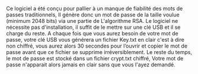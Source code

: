 Ce logiciel a été conçu pour pallier à un manque de fiabilité des mots de passes traditionnels, Il génère donc un mot de passe de la taille voulue (minimum 2048 bits) via une partie de L'algorithme RSA.
Le logiciel ne nécessite pas d'installation, il suffit de le mettre sur une clé USB et il se charge du reste. A chaque fois que vous aurez besoin de votre mot de passe, votre clé USB vous générera un fichier Key.txt en clair c'est à dire non chiffré, vous aurez alors 30 secondes pour l’ouvrir et copier le mot de passe avant que ce fichier se supprime irréversiblement. Le reste du temps, le mot de passe est stocké dans un fichier crypt.txt chiffré, Votre mot de passe n'apparait alors jamais en clair sans que vous l'ayez demandé.

